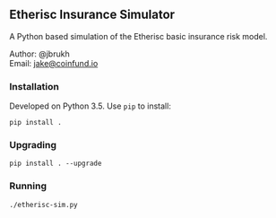 ## Etherisc Insurance Simulator
A Python based simulation of the Etherisc basic insurance risk model.

Author: @jbrukh  
Email: jake@coinfund.io

### Installation

Developed on Python 3.5. Use `pip` to install:

    pip install .
    
### Upgrading

    pip install . --upgrade
    
### Running

    ./etherisc-sim.py
